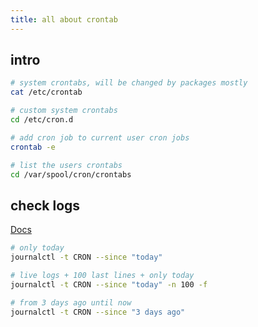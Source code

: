 ```yaml
---
title: all about crontab
---
```


## intro

```bash
# system crontabs, will be changed by packages mostly
cat /etc/crontab

# custom system crontabs
cd /etc/cron.d

# add cron job to current user cron jobs
crontab -e

# list the users crontabs
cd /var/spool/cron/crontabs
```

## check logs

[Docs](https://blog.healthchecks.io/2023/01/using-logs-to-troubleshoot-failing-cron-jobs/)

```bash
# only today
journalctl -t CRON --since "today"

# live logs + 100 last lines + only today
journalctl -t CRON --since "today" -n 100 -f

# from 3 days ago until now
journalctl -t CRON --since "3 days ago"
```
